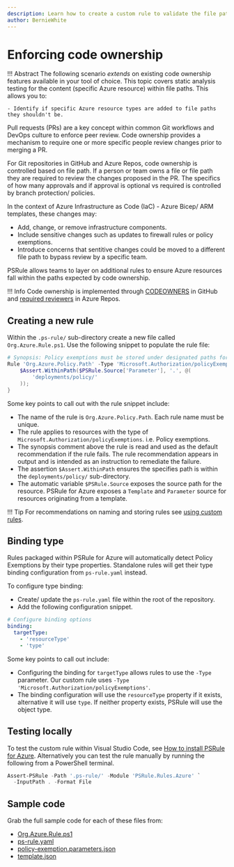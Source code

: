 ```yaml
---
description: Learn how to create a custom rule to validate the file path of code artifacts.
author: BernieWhite
---
```


# Enforcing code ownership

!!! Abstract
    The following scenario _extends_ on existing code ownership features available in your tool of choice.
    This topic covers static analysis testing for the content (specific Azure resource) within file paths.
    This allows you to:

    - Identify if specific Azure resource types are added to file paths they shouldn't be.

Pull requests (PRs) are a key concept within common Git workflows and DevOps culture to enforce peer review.
Code ownership provides a mechanism to require one or more specific people review changes prior to merging a PR.

For Git repositories in GitHub and Azure Repos, code ownership is controlled based on file path.
If a person or team owns a file or file path they are required to review the changes proposed in the PR.
The specifics of how many approvals and if approval is optional vs required is controlled by branch protection/ policies.

In the context of Azure Infrastructure as Code (IaC) - Azure Bicep/ ARM templates, these changes may:

- Add, change, or remove infrastructure components.
- Include sensitive changes such as updates to firewall rules or policy exemptions.
- Introduce concerns that sentitive changes could be moved to a different file path to bypass review by a specific team.

PSRule allows teams to layer on additional rules to ensure Azure resources fall within the paths expected by code ownership.

!!! Info
    Code ownership is implemented through [CODEOWNERS][1] in GitHub and [required reviewers][2] in Azure Repos.

  [1]: https://docs.github.com/repositories/managing-your-repositorys-settings-and-features/customizing-your-repository/about-code-owners
  [2]: https://learn.microsoft.com/azure/devops/repos/git/branch-policies#automatically-include-code-reviewers

## Creating a new rule

Within the `.ps-rule/` sub-directory create a new file called `Org.Azure.Rule.ps1`.
Use the following snippet to populate the rule file:

```powershell
# Synopsis: Policy exemptions must be stored under designated paths for review.
Rule 'Org.Azure.Policy.Path' -Type 'Microsoft.Authorization/policyExemptions' {
    $Assert.WithinPath($PSRule.Source['Parameter'], '.', @(
        'deployments/policy/'
    ));
}
```

Some key points to call out with the rule snippet include:

- The name of the rule is `Org.Azure.Policy.Path`.
  Each rule name must be unique.
- The rule applies to resources with the type of `Microsoft.Authorization/policyExemptions`.
  i.e. Policy exemptions.
- The synopsis comment above the rule is read and used as the default recommendation if the rule fails.
  The rule recommendation appears in output and is intended as an instruction to remediate the failure.
- The assertion `$Assert.WithinPath` ensures the specifies path is within the `deployments/policy/` sub-directory.
- The automatic variable `$PSRule.Source` exposes the source path for the resource.
  PSRule for Azure exposes a `Template` and `Parameter` source for resources originating from a template.

!!! Tip
    For recommendations on naming and storing rules see [using custom rules][3].

  [3]: using-custom-rules.md

## Binding type

Rules packaged within PSRule for Azure will automatically detect Policy Exemptions by their type properties.
Standalone rules will get their type binding configuration from `ps-rule.yaml` instead.

To configure type binding:

- Create/ update the `ps-rule.yaml` file within the root of the repository.
- Add the following configuration snippet.

```yaml title="ps-rule.yaml"
# Configure binding options
binding:
  targetType:
    - 'resourceType'
    - 'type'
```

Some key points to call out include:

- Configuring the binding for `targetType` allows rules to use the `-Type` parameter.
Our custom rule uses `-Type 'Microsoft.Authorization/policyExemptions'`.
- The binding configuration will use the `resourceType` property if it exists,
alternative it will use `type`.
If neither property exists, PSRule will use the object type.

## Testing locally

To test the custom rule within Visual Studio Code, see [How to install PSRule for Azure][4].
Alternatively you can test the rule manually by running the following from a PowerShell terminal.

```powershell title="PowerShell"
Assert-PSRule -Path '.ps-rule/' -Module 'PSRule.Rules.Azure' `
  -InputPath . -Format File
```

  [4]: ../install.md#with-visual-studio-code

## Sample code

Grab the full sample code for each of these files from:

- [Org.Azure.Rule.ps1](https://github.com/Azure/PSRule.Rules.Azure/blob/main/docs/customization/enforce-codeowners/.ps-rule/Org.Azure.Rule.ps1)
- [ps-rule.yaml](https://github.com/Azure/PSRule.Rules.Azure/blob/main/docs/customization/enforce-codeowners/ps-rule.yaml)
- [policy-exemption.parameters.json](https://github.com/Azure/PSRule.Rules.Azure/blob/main/docs/customization/enforce-codeowners/deployments/policy/policy-exemptions.parameters.json)
- [template.json](https://github.com/Azure/PSRule.Rules.Azure/blob/main/docs/customization/enforce-codeowners/templates/policy-exemption/v1/template.json)
